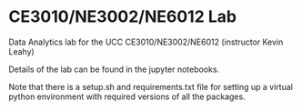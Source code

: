# CE3010/NE3002/NE6012 Lab
Data Analytics lab for the UCC CE3010/NE3002/NE6012 (instructor Kevin Leahy)

Details of the lab can be found in the jupyter notebooks.

Note that there is a setup.sh and requirements.txt file for setting up a virtual python environment with required versions of all the packages.
